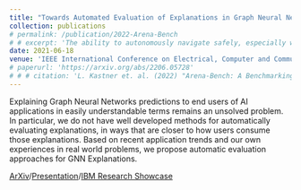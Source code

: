 ```yaml
---
title: "Towards Automated Evaluation of Explanations in Graph Neural Networks"
collection: publications
# permalink: /publication/2022-Arena-Bench
# # excerpt: 'The ability to autonomously navigate safely, especially within dynamic environments, is paramount for mobile robotics. In recent years, DRL approaches have shown superior performance in dynamic obstacle avoidance. However, these learning-based approaches are often developed in specially designed simulation environments and are hard to test against conventional planning approaches. Furthermore, the integration and deployment of these approaches into real robotic platforms are not yet completely solved. In this paper, we present Arena-bench, a benchmark suite to train, test, and evaluate navigation planners on different robotic platforms within 3D environments. It provides tools to design and generate highly dynamic evaluation worlds, scenarios, and tasks for autonomous navigation and is fully integrated into the robot operating system. To demonstrate the functionalities of our suite, we trained a DRL agent on our platform and compared it against a variety of existing different model-based and learning-based navigation approaches on a variety of relevant metrics. Finally, we deployed the approaches towards real robots and demonstrated the reproducibility of the results.'
date: 2021-06-18
venue: 'IEEE International Conference on Electrical, Computer and Communication Technologies (ICECCT)'
# paperurl: 'https://arxiv.org/abs/2206.05728'
# # # citation: 'L. Kastner et. al. (2022) "Arena-Bench: A Benchmarking Suite for Obstacle Avoidance Approaches in Highly Dynamic Environments" Robotics and Automation Letters.'
---
```

Explaining Graph Neural Networks predictions to end users of AI applications in easily understandable terms remains an unsolved problem. In particular, we do not have well developed methods for automatically evaluating explanations, in ways that are closer to how users consume those explanations. Based on recent application trends and our own experiences in real world problems, we propose automatic evaluation approaches for GNN Explanations.

[ArXiv](https://arxiv.org/abs/2106.11864)/[Presentation](https://www.youtube.com/watch?v=oKo5be6AvHU)/[IBM Research Showcase](https://research.ibm.com/publications/towards-automated-evaluation-of-explanations-in-graph-neural-networks)
